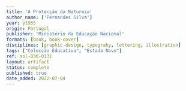 ```yaml
---
title: 'A Protecção da Natureza'
author_name: ['Fernandes Silva']
year: y1955
origin: Portugal
publisher: 'Ministério da Educação Nacional'
formats: [book, book-cover]
disciplines: [graphic-design, typograhy, lettering, illustration]
tags: ["Colecção Educativa", "Estado Novo"]
ref: sol-030-0131
layout: artifact
status: complete
published: true
date_added: 2022-07-04
---
```


